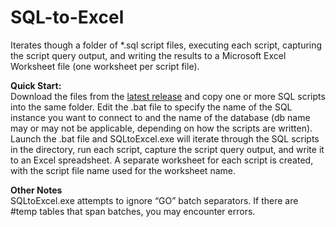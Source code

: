 # SQL-to-Excel
Iterates though a folder of *.sql script files, executing each script, capturing the script query output, and writing the results to a Microsoft Excel Worksheet file (one worksheet per script file).

<b>Quick Start:</b><br/>
Download the files from the <a href="https://github.com/BeginTry/SQLtoExcel/releases">latest release</a> and copy one or more SQL scripts into the same folder. Edit the .bat file to specify the name of the SQL instance you want to connect to and the name of the database (db name may or may not be applicable, depending on how the scripts are written). Launch the .bat file and SQLtoExcel.exe will iterate through the SQL scripts in the directory, run each script, capture the script query output, and write it to an Excel spreadsheet. A separate worksheet for each script is created, with the script file name used for the worksheet name.

<b>Other Notes</b><br/>
SQLtoExcel.exe attempts to ignore “GO” batch separators. If there are #temp tables that span batches, you may encounter errors.
